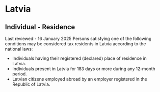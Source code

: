# Latvia
## Individual - Residence
Last reviewed - 16 January 2025
Persons satisfying one of the following conditions may be considered tax residents in Latvia according to the national laws:
  * Individuals having their registered (declared) place of residence in Latvia.
  * Individuals present in Latvia for 183 days or more during any 12-month period.
  * Latvian citizens employed abroad by an employer registered in the Republic of Latvia.


